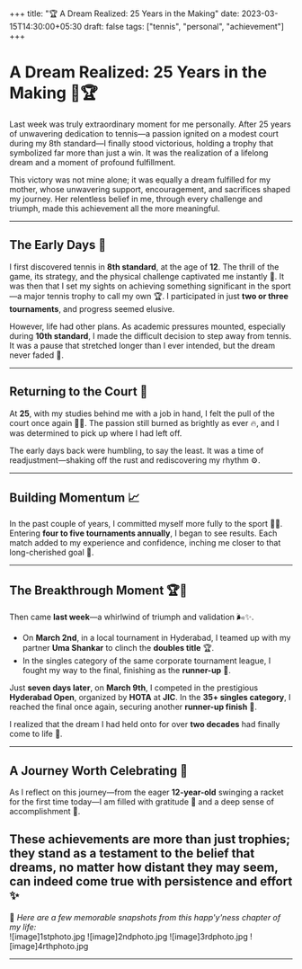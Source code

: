 +++
title: "🏆 A Dream Realized: 25 Years in the Making"
date: 2023-03-15T14:30:00+05:30
draft: false
tags: ["tennis", "personal", "achievement"]
+++

# A Dream Realized: 25 Years in the Making 🎾🏆

Last week was truly extraordinary moment for me personally. After 25 years of unwavering dedication to tennis—a passion ignited on a modest court during my 8th standard—I finally stood victorious, holding a trophy that symbolized far more than just a win. It was the realization of a lifelong dream and a moment of profound fulfillment.

This victory was not mine alone; it was equally a dream fulfilled for my mother, whose unwavering support, encouragement, and sacrifices shaped my journey. Her relentless belief in me, through every challenge and triumph, made this achievement all the more meaningful.

---

## The Early Days 🎾  

I first discovered tennis in **8th standard**, at the age of **12**. The thrill of the game, its strategy, and the physical challenge captivated me instantly 👀. It was then that I set my sights on achieving something significant in the sport—a major tennis trophy to call my own 🏆. I participated in just **two or three tournaments**, and progress seemed elusive.

However, life had other plans. As academic pressures mounted, especially during **10th standard**, I made the difficult decision to step away from tennis. It was a pause that stretched longer than I ever intended, but the dream never faded 💭.

---

## Returning to the Court 💪  

At **25**, with my studies behind me with a job in hand, I felt the pull of the court once again 🏃‍♂️. The passion still burned as brightly as ever 🔥, and I was determined to pick up where I had left off.  

The early days back were humbling, to say the least. It was a time of readjustment—shaking off the rust and rediscovering my rhythm ⚙️.

---

## Building Momentum 📈  

In the past couple of years, I committed myself more fully to the sport 🧠💪. Entering **four to five tournaments annually**, I began to see results. Each match added to my experience and confidence, inching me closer to that long-cherished goal 🌟.

---

## The Breakthrough Moment 🏆🥈  

Then came **last week**—a whirlwind of triumph and validation 🌬️✨.  

- On **March 2nd**, in a local tournament in Hyderabad, I teamed up with my partner **Uma Shankar** to clinch the **doubles title** 🏆.  
- In the singles category of the same corporate tournament league, I fought my way to the final, finishing as the **runner-up** 🥈.  

Just **seven days later**, on **March 9th**, I competed in the prestigious **Hyderabad Open**, organized by **HOTA** at **JIC**. In the **35+ singles category**, I reached the final once again, securing another **runner-up finish** 🥈.  

 I realized that the dream I had held onto for over **two decades** had finally come to life 🙌.

---

## A Journey Worth Celebrating 🙏  

As I reflect on this journey—from the eager **12-year-old** swinging a racket for the first time today—I am filled with gratitude 🙏 and a deep sense of accomplishment 💯.  

These achievements are more than just trophies; they stand as a testament to the belief that dreams, no matter how distant they may seem, can indeed come true with persistence and effort ✨
---

📸 *Here are a few memorable snapshots from this happ'y'ness chapter of my life:*  
![image]1stphoto.jpg
![image]2ndphoto.jpg
![image]3rdphoto.jpg
![image]4rthphoto.jpg

---

